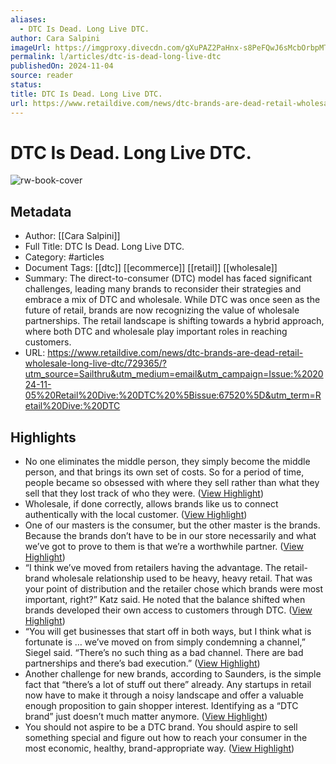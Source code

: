 ```yaml
---
aliases:
  - DTC Is Dead. Long Live DTC.
author: Cara Salpini
imageUrl: https://imgproxy.divecdn.com/gXuPAZ2PaHnx-s8PeFQwJ6sMcbOrbpMT_0LGFPNCZ8I/g:nowe:0:49/c:4031:2277/rs:fit:770:435/bG9jYWw6Ly8vZGl2ZWltYWdlL0lNR185NTI5LkpQRw==.webp
permalink: l/articles/dtc-is-dead-long-live-dtc
publishedOn: 2024-11-04
source: reader
status: 
title: DTC Is Dead. Long Live DTC.
url: https://www.retaildive.com/news/dtc-brands-are-dead-retail-wholesale-long-live-dtc/729365/?utm_source=Sailthru&utm_medium=email&utm_campaign=Issue:%202024-11-05%20Retail%20Dive:%20DTC%20%5Bissue:67520%5D&utm_term=Retail%20Dive:%20DTC
---
```

# DTC Is Dead. Long Live DTC.

![rw-book-cover](https://imgproxy.divecdn.com/gXuPAZ2PaHnx-s8PeFQwJ6sMcbOrbpMT_0LGFPNCZ8I/g:nowe:0:49/c:4031:2277/rs:fit:770:435/bG9jYWw6Ly8vZGl2ZWltYWdlL0lNR185NTI5LkpQRw==.webp)

## Metadata

- Author: [[Cara Salpini]]
- Full Title: DTC Is Dead. Long Live DTC.
- Category: #articles
- Document Tags: [[dtc]] [[ecommerce]] [[retail]] [[wholesale]]
- Summary: The direct-to-consumer (DTC) model has faced significant challenges, leading many brands to reconsider their strategies and embrace a mix of DTC and wholesale. While DTC was once seen as the future of retail, brands are now recognizing the value of wholesale partnerships. The retail landscape is shifting towards a hybrid approach, where both DTC and wholesale play important roles in reaching customers.
- URL: https://www.retaildive.com/news/dtc-brands-are-dead-retail-wholesale-long-live-dtc/729365/?utm_source=Sailthru&utm_medium=email&utm_campaign=Issue:%202024-11-05%20Retail%20Dive:%20DTC%20%5Bissue:67520%5D&utm_term=Retail%20Dive:%20DTC

## Highlights

- No one eliminates the middle person, they simply become the middle person, and that brings its own set of costs. So for a period of time, people became so obsessed with where they sell rather than what they sell that they lost track of who they were. ([View Highlight](https://read.readwise.io/read/01jcddz7rncgagsj28w6fwj2xz))
- Wholesale, if done correctly, allows brands like us to connect authentically with the local customer. ([View Highlight](https://read.readwise.io/read/01jcde2bvwae17cntqrafek4re))
- One of our masters is the consumer, but the other master is the brands. Because the brands don’t have to be in our store necessarily and what we’ve got to prove to them is that we’re a worthwhile partner. ([View Highlight](https://read.readwise.io/read/01jcde6bjsw999gbst8tqvvw9m))
- “I think we’ve moved from retailers having the advantage. The retail-brand wholesale relationship used to be heavy, heavy retail. That was your point of distribution and the retailer chose which brands were most important, right?” Katz said. He noted that the balance shifted when brands developed their own access to customers through DTC. ([View Highlight](https://read.readwise.io/read/01jcde7706raa8hvkamxj0nw50))
- “You will get businesses that start off in both ways, but I think what is fortunate is … we’ve moved on from simply condemning a channel,” Siegel said. “There’s no such thing as a bad channel. There are bad partnerships and there’s bad execution.” ([View Highlight](https://read.readwise.io/read/01jcdearvd2b81213tenzehhky))
- Another challenge for new brands, according to Saunders, is the simple fact that “there’s a lot of stuff out there” already. Any startups in retail now have to make it through a noisy landscape and offer a valuable enough proposition to gain shopper interest. Identifying as a “DTC brand” just doesn’t much matter anymore. ([View Highlight](https://read.readwise.io/read/01jcdeb2vx97nxnnb5n3wtcc9f))
- You should not aspire to be a DTC brand. You should aspire to sell something special and figure out how to reach your consumer in the most economic, healthy, brand-appropriate way. ([View Highlight](https://read.readwise.io/read/01jcdebkb729xqjnwmhh7xaryb))
